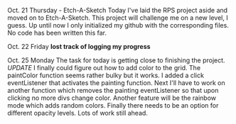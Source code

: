 Oct. 21 Thursday - Etch-A-Sketch
Today I've laid the RPS project aside and moved on to Etch-A-Sketch. This project will challenge 
me on a new level, I guess. Up until now I only initialized my github with the 
corresponding files. No code has been written this far. 

Oct. 22 Friday 
**lost track of logging my progress**

Oct. 25 Monday
The task for today is getting close to finishing the project.
*UPDATE*
I finally could figure out how to add color to the grid. The paintColor function
seems rather bulky but it works. I added a click eventListener that activates the
painting function. Next I'll have to work on another function which removes
the painting eventListener so that upon clicking no more divs change color. 
Another feature will be the rainbow mode which adds random colors. Finally there
needs to be an option for different opacity levels. 
Lots of work still ahead. 